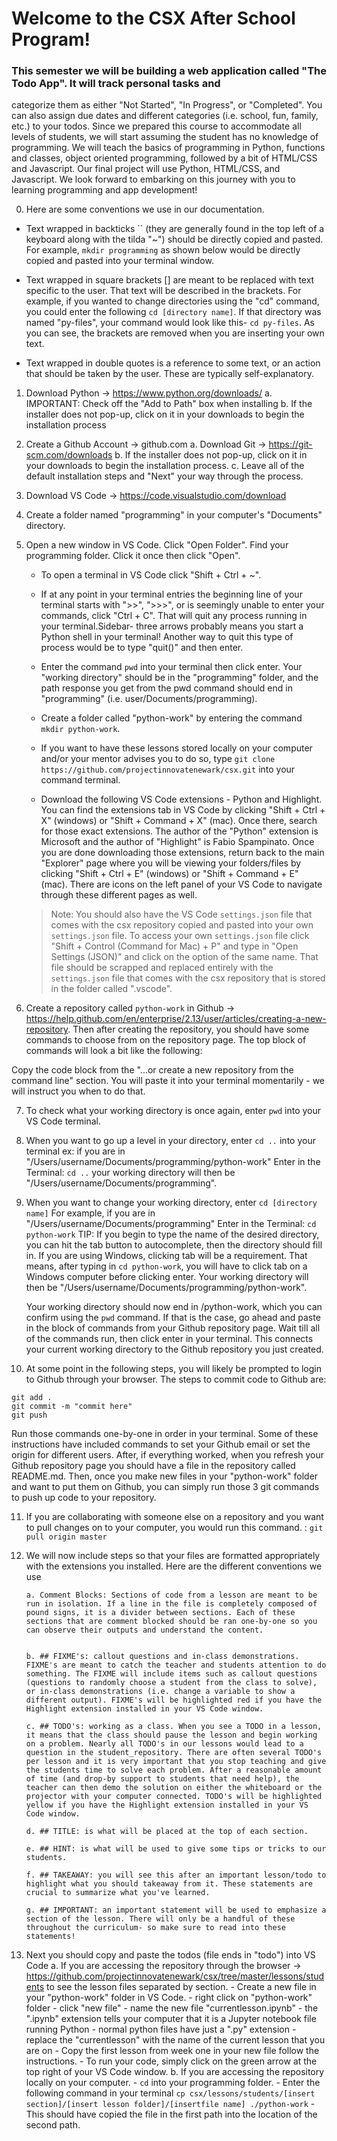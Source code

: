 # Welcome to the CSX After School Program!

### This semester we will be building a web application called "The Todo App". It will track personal tasks and
categorize them as either "Not Started", "In Progress", or "Completed". You can also assign due dates and different
categories (i.e. school, fun, family, etc.) to your todos. Since we prepared this course to accommodate all levels
of students, we will start assuming the student has no knowledge of programming. We will teach the basics of programming in Python, functions and classes, object oriented programming, followed by a bit of HTML/CSS and Javascript. Our final project will use Python, HTML/CSS, and Javascript. We look forward to embarking on this journey with you to learning programming and app development!

0. Here are some conventions we use in our documentation.

- Text wrapped in backticks `` (they are generally found in the top left of a keyboard along with the tilda "~")
should be directly copied and pasted. For example, `mkdir programming` as shown below would be directly copied and
pasted into your terminal window.

- Text wrapped in square brackets [] are meant to be replaced with text specific to the user. That text will be
described in the brackets. For example, if you wanted to change directories using the "cd" command, you could
enter the following `cd [directory name]`. If that directory was named "py-files", your command would look like
this- `cd py-files`. As you can see, the brackets are removed when you are inserting your own text.

- Text wrapped in double quotes is a reference to some text, or an action that should be taken by the user. These
are typically self-explanatory.

1. Download Python -> https://www.python.org/downloads/
        a. IMPORTANT: Check off the "Add to Path" box when installing
        b. If the installer does not pop-up, click on it in your downloads to begin the installation process

2. Create a Github Account -> github.com
        a. Download Git -> https://git-scm.com/downloads
        b. If the installer does not pop-up, click on it in your downloads to begin the installation process.
        c. Leave all of the default installation steps and "Next" your way through the process.
  
3. Download VS Code -> https://code.visualstudio.com/download
        
4. Create a folder named "programming" in your computer's "Documents" directory.
  
5. Open a new window in VS Code. Click "Open Folder". Find your programming folder. Click it once then click "Open".
   - To open a terminal in VS Code click "Shift + Ctrl + ~".

   - If at any point in your terminal entries the beginning line of your terminal starts with ">>", ">>>", or is seemingly unable to enter your commands, click "Ctrl + C". That will quit any process running in your terminal.Sidebar- three arrows probably means you start a Python shell in your terminal! Another way to quit this type of process would be to type "quit()" and then enter.

   - Enter the command `pwd` into your terminal then click enter. Your "working directory" should be in the "programming" folder, and the path response you get from the pwd command should end in "programming" (i.e. user/Documents/programming).

   - Create a folder called "python-work" by entering the command `mkdir python-work`.

   - If you want to have these lessons stored locally on your computer and/or your mentor advises you to do so, type `git clone https://github.com/projectinnovatenewark/csx.git` into your command terminal.

   - Download the following VS Code extensions - Python and Highlight. You can find the extensions tab in VS Code by clicking "Shift + Ctrl + X" (windows) or "Shift + Command + X" (mac). Once there, search for those exact extensions. The author of the "Python" extension is Microsoft and the author of "Highlight" is Fabio Spampinato. Once you are done downloading those extensions, return back to the main "Explorer" page where you will be viewing your folders/files by clicking "Shift + Ctrl + E" (windows) or "Shift + Command + E" (mac). There are icons on the left panel of your VS Code to navigate through these different pages as well.
   > Note: You should also have the VS Code `settings.json` file that comes with the csx repository copied and pasted into your own `settings.json` file. To access your own `settings.json` file click "Shift + Control (Command for Mac) + P" and type in "Open Settings (JSON)" and click on the option of the same name. That file should be scrapped and replaced entirely with the `settings.json` file that comes with the csx repository that is stored in the folder called ".vscode".
        
6. Create a repository called `python-work` in Github -> https://help.github.com/en/enterprise/2.13/user/articles/creating-a-new-repository.
        Then after creating the repository, you should have some commands to choose from on the repository page. The top block of commands will look a bit like the following: 

Copy the code block from the "...or create a new repository from the command line" section. You will paste it into your terminal momentarily - we will instruct you when to do that.

7. To check what your working directory is once again, enter `pwd` into your VS Code terminal.

8. When you want to go up a level in your directory, enter `cd ..` into your terminal
    ex: if you are in "/Users/username/Documents/programming/python-work"
        Enter in the Terminal: `cd ..`
        your working directory will then be "/Users/username/Documents/programming".

9. When you want to change your working directory, enter `cd [directory name]`
        For example, if you are in "/Users/username/Documents/programming"
        Enter in the Terminal: `cd python-work`
        TIP: If you begin to type the name of the desired directory, 
        you can hit the tab button to autocomplete, then the directory should fill in. If you
        are using Windows, clicking tab will be a requirement. That means, after typing in `cd python-work`, you will have to click tab on a Windows computer
        before clicking enter. Your working directory will then be "/Users/username/Documents/programming/python-work".
        
    Your working directory should now end in /python-work, which you can confirm using the `pwd` command. If that is the case, go ahead and paste in the block of commands from your Github repository page. Wait till all of the commands run, then click enter in your terminal. This connects your current working directory to the Github repository you just created.
        
10. At some point in the following steps, you will likely be prompted to login to Github through your browser. The steps to commit code to Github are:
```
git add .
git commit -m "commit here"
git push
```
Run those commands one-by-one in order in your terminal. Some of these instructions have included commands to set your Github email or set the origin for different users. After, if everything worked, when you refresh your Github repository page you should have a file in the repository called README.md. Then, once you make new files in your "python-work" folder and want to put them on Github, you can simply run those 3 git commands to push up code to your repository.
   
11. If you are collaborating with someone else on a repository and you want to pull changes on to your computer, you would run this command. :
        `git pull origin master`

12. We will now include steps so that your files are formatted appropriately with the extensions you installed. Here are the different conventions we use

        a. Comment Blocks: Sections of code from a lesson are meant to be run in isolation. If a line in the file is completely composed of pound signs, it is a divider between sections. Each of these sections that are comment blocked should be ran one-by-one so you can observe their outputs and understand the content.


        b. ## FIXME's: callout questions and in-class demonstrations. FIXME's are meant to catch the teacher and students attention to do something. The FIXME will include items such as callout questions (questions to randomly choose a student from the class to solve), or in-class demonstrations (i.e. change a variable to show a different output). FIXME's will be highlighted red if you have the Highlight extension installed in your VS Code window.

        c. ## TODO's: working as a class. When you see a TODO in a lesson, it means that the class should pause the lesson and begin working on a problem. Nearly all TODO's in our lessons would lead to a question in the student_repository. There are often several TODO's per lesson and it is very important that you stop teaching and give the students time to solve each problem. After a reasonable amount of time (and drop-by support to students that need help), the teacher can then demo the solution on either the whiteboard or the projector with your computer connected. TODO's will be highlighted yellow if you have the Highlight extension installed in your VS Code window.

        d. ## TITLE: is what will be placed at the top of each section.

        e. ## HINT: is what will be used to give some tips or tricks to our students.

        f. ## TAKEAWAY: you will see this after an important lesson/todo to highlight what you should takeaway from it. These statements are crucial to summarize what you've learned.

        g. ## IMPORTANT: an important statement will be used to emphasize a section of the lesson. There will only be a handful of these throughout the curriculum- so make sure to read into these statements!
        
13. Next you should copy and paste the todos (file ends in "todo") into VS Code
        a. If you are accessing the repository through the browser -> https://github.com/projectinnovatenewark/csx/tree/master/lessons/students
           to see the lesson files separated by section.
                - Create a new file in your "python-work" folder in VS Code.
                        - right click on "python-work" folder
                        - click "new file"
                        - name the new file "currentlesson.ipynb" 
                                - the ".ipynb" extension tells your computer that it is a Jupyter notebook file running Python
                                - normal python files have just a ".py" extension
                        - replace the "currentlesson" with the name of the current lesson that you are on
                - Copy the first lesson from week one in your new file follow the instructions. 
                - To run your code, simply click on the green arrow at the top right of your VS Code window.
        b. If you are accessing the repository locally on your computer.
                - `cd` into your programming folder.
                - Enter the following command in your terminal `cp csx/lessons/students/[insert section]/[insert lesson folder]/[insertfile name] ./python-work` 
                - This should have copied the file in the first path into the location of the second path.
        